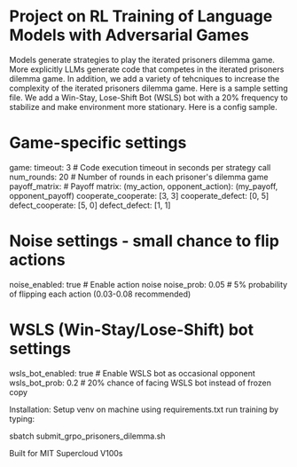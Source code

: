 # Project on RL Training of Language Models with Adversarial Games

Models generate strategies to play the iterated prisoners dilemma game. More explicitly LLMs generate code that competes in the iterated prisoners dilemma game. In addition, we add a variety of tehcniques to increase the complexity of the iterated prisoners dilemma game. 
Here is a sample setting file. We add a Win-Stay, Lose-Shift Bot (WSLS) bot with a 20% frequency to stabilize and make environment more stationary. Here is a config sample.

# Game-specific settings
game:
  timeout: 3  # Code execution timeout in seconds per strategy call
  num_rounds: 20  # Number of rounds in each prisoner's dilemma game
  payoff_matrix:
    # Payoff matrix: (my_action, opponent_action): (my_payoff, opponent_payoff)
    cooperate_cooperate: [3, 3]
    cooperate_defect: [0, 5]
    defect_cooperate: [5, 0]
    defect_defect: [1, 1]
  
  # Noise settings - small chance to flip actions
  noise_enabled: true           # Enable action noise
  noise_prob: 0.05             # 5% probability of flipping each action (0.03-0.08 recommended)
  
  # WSLS (Win-Stay/Lose-Shift) bot settings
  wsls_bot_enabled: true       # Enable WSLS bot as occasional opponent
  wsls_bot_prob: 0.2           # 20% chance of facing WSLS bot instead of frozen copy


Installation: 
Setup venv on machine using requirements.txt
run training by typing:

sbatch submit_grpo_prisoners_dilemma.sh

Built for MIT Supercloud V100s

